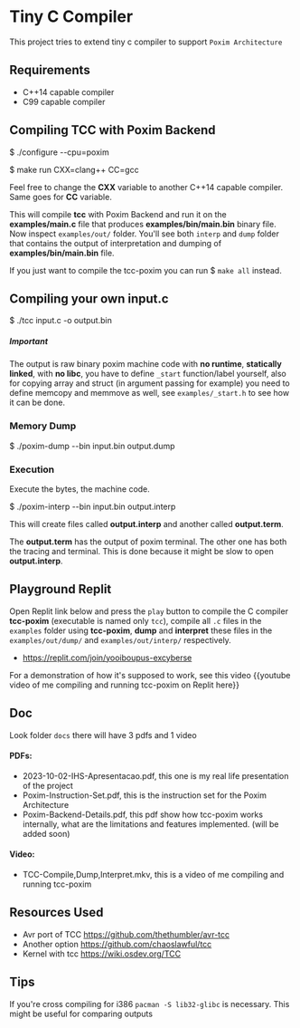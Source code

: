 # Tiny C Compiler

This project tries to extend tiny c compiler to support `Poxim Architecture`


## Requirements
- C++14 capable compiler
- C99 capable compiler

## Compiling TCC with Poxim Backend


$ ./configure --cpu=poxim 


$ make run CXX=clang++ CC=gcc


Feel free to change the **CXX** variable to another C++14 capable compiler. Same goes for **CC** variable.

This will compile **tcc** with Poxim Backend and run it on the **examples/main.c** file that produces **examples/bin/main.bin** binary file. 
Now inspect ``examples/out/`` folder. You'll see both `interp` and `dump` folder that contains the output of interpretation and dumping of **examples/bin/main.bin** file.

If you just want to compile the tcc-poxim you can run $ `make all` instead.

## Compiling your own input.c

$ ./tcc input.c -o output.bin

##### **Important**

The output is raw binary poxim machine code with **no runtime**, **statically linked**,  with **no libc**, you have to define `_start` function/label yourself, also for copying array and struct (in argument passing for example) you need to define memcopy and memmove as well, see `examples/_start.h` to see how it can be done.

### Memory Dump

$ ./poxim-dump --bin input.bin output.dump

### Execution

Execute the bytes, the machine code.

$ ./poxim-interp --bin input.bin output.interp

This will create files called **output.interp** and another called **output.term**.

The **output.term** has the output of poxim terminal. The other one has both the tracing and terminal.
This is done because it might be slow to open **output.interp**.

## Playground Replit

Open Replit link below and press the ``play`` button to compile the C compiler **tcc-poxim** (executable is named only ``tcc``), compile all `.c` files in the `examples` folder using **tcc-poxim**,  **dump** and **interpret** these files in the  ``examples/out/dump/`` and ``examples/out/interp/`` respectively.

- https://replit.com/join/yooiboupus-excyberse

For a demonstration of how it's supposed to work, see this video {{youtube video of me compiling and running tcc-poxim on Replit here}}

## Doc

Look folder `docs` there will have 3 pdfs  and 1 video

#### PDFs:
  - 2023-10-02-IHS-Apresentacao.pdf, this one is my real life presentation of the project
  - Poxim-Instruction-Set.pdf, this is the instruction set for the Poxim Architecture         
  - Poxim-Backend-Details.pdf, this pdf show how tcc-poxim works internally, what are the limitations and features implemented. (will be added soon)

#### Video:
  - TCC-Compile,Dump,Interpret.mkv, this is a video of me compiling and running tcc-poxim


## Resources Used
- Avr port of TCC https://github.com/thethumbler/avr-tcc
- Another option https://github.com/chaoslawful/tcc
- Kernel with tcc https://wiki.osdev.org/TCC

## Tips

If you're cross compiling for i386 ``pacman -S lib32-glibc`` is necessary. This might be useful for comparing outputs
